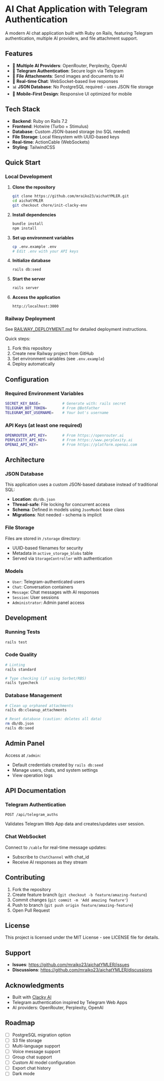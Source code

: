 # AI Chat Application with Telegram Authentication

A modern AI chat application built with Ruby on Rails, featuring Telegram authentication, multiple AI providers, and file attachment support.

## Features

- 🤖 **Multiple AI Providers**: OpenRouter, Perplexity, OpenAI
- 📱 **Telegram Authentication**: Secure login via Telegram
- 📎 **File Attachments**: Send images and documents to AI
- 💬 **Real-time Chat**: WebSocket-based live responses
- 📊 **JSON Database**: No PostgreSQL required - uses JSON file storage
- 🎨 **Mobile-First Design**: Responsive UI optimized for mobile

## Tech Stack

- **Backend**: Ruby on Rails 7.2
- **Frontend**: Hotwire (Turbo + Stimulus)
- **Database**: Custom JSON-based storage (no SQL needed)
- **File Storage**: Local filesystem with UUID-based keys
- **Real-time**: ActionCable (WebSockets)
- **Styling**: TailwindCSS

## Quick Start

### Local Development

1. **Clone the repository**
   ```bash
   git clone https://github.com/mraiko23/aichatYMLER.git
   cd aichatYMLER
   git checkout chore/init-clacky-env
   ```

2. **Install dependencies**
   ```bash
   bundle install
   npm install
   ```

3. **Set up environment variables**
   ```bash
   cp .env.example .env
   # Edit .env with your API keys
   ```

4. **Initialize database**
   ```bash
   rails db:seed
   ```

5. **Start the server**
   ```bash
   rails server
   ```

6. **Access the application**
   ```
   http://localhost:3000
   ```

### Railway Deployment

See [RAILWAY_DEPLOYMENT.md](RAILWAY_DEPLOYMENT.md) for detailed deployment instructions.

Quick steps:
1. Fork this repository
2. Create new Railway project from GitHub
3. Set environment variables (see `.env.example`)
4. Deploy automatically

## Configuration

### Required Environment Variables

```bash
SECRET_KEY_BASE=          # Generate with: rails secret
TELEGRAM_BOT_TOKEN=       # From @BotFather
TELEGRAM_BOT_USERNAME=    # Your bot's username
```

### API Keys (at least one required)

```bash
OPENROUTER_API_KEY=       # From https://openrouter.ai
PERPLEXITY_API_KEY=       # From https://www.perplexity.ai
OPENAI_API_KEY=           # From https://platform.openai.com
```

## Architecture

### JSON Database

This application uses a custom JSON-based database instead of traditional SQL:

- **Location**: `db/db.json`
- **Thread-safe**: File locking for concurrent access
- **Schema**: Defined in models using `JsonModel` base class
- **Migrations**: Not needed - schema is implicit

### File Storage

Files are stored in `/storage` directory:
- UUID-based filenames for security
- Metadata in `active_storage_blobs` table
- Served via `StorageController` with authentication

### Models

- `User`: Telegram-authenticated users
- `Chat`: Conversation containers
- `Message`: Chat messages with AI responses
- `Session`: User sessions
- `Administrator`: Admin panel access

## Development

### Running Tests

```bash
rails test
```

### Code Quality

```bash
# Linting
rails standard

# Type checking (if using Sorbet/RBS)
rails typecheck
```

### Database Management

```bash
# Clean up orphaned attachments
rails db:cleanup_attachments

# Reset database (caution: deletes all data)
rm db/db.json
rails db:seed
```

## Admin Panel

Access at `/admin`:
- Default credentials created by `rails db:seed`
- Manage users, chats, and system settings
- View operation logs

## API Documentation

### Telegram Authentication

```
POST /api/telegram_auths
```

Validates Telegram Web App data and creates/updates user session.

### Chat WebSocket

Connect to `/cable` for real-time message updates:
- Subscribe to `ChatChannel` with chat_id
- Receive AI responses as they stream

## Contributing

1. Fork the repository
2. Create feature branch (`git checkout -b feature/amazing-feature`)
3. Commit changes (`git commit -m 'Add amazing feature'`)
4. Push to branch (`git push origin feature/amazing-feature`)
5. Open Pull Request

## License

This project is licensed under the MIT License - see LICENSE file for details.

## Support

- **Issues**: https://github.com/mraiko23/aichatYMLER/issues
- **Discussions**: https://github.com/mraiko23/aichatYMLER/discussions

## Acknowledgments

- Built with [Clacky AI](https://clacky.ai)
- Telegram authentication inspired by Telegram Web Apps
- AI providers: OpenRouter, Perplexity, OpenAI

## Roadmap

- [ ] PostgreSQL migration option
- [ ] S3 file storage
- [ ] Multi-language support
- [ ] Voice message support
- [ ] Group chat support
- [ ] Custom AI model configuration
- [ ] Export chat history
- [ ] Dark mode
